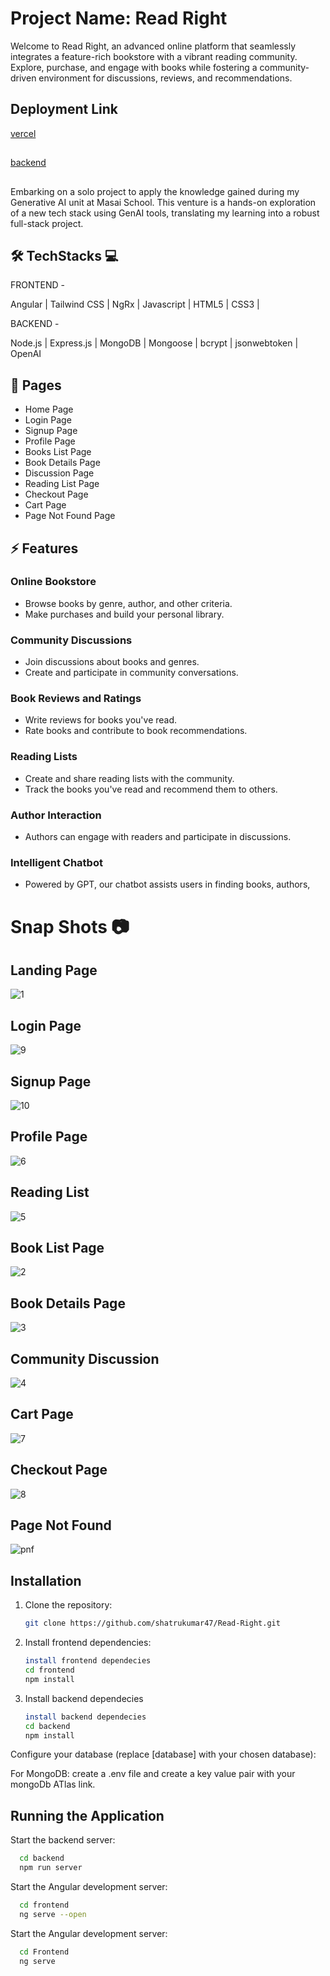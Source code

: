# Project Name: Read Right

Welcome to Read Right, an advanced online platform that seamlessly integrates a feature-rich bookstore with a vibrant reading community. Explore, purchase, and engage with books while fostering a community-driven environment for discussions, reviews, and recommendations.


## Deployment Link

[vercel](https://readrightshatru.vercel.app/)
##
[backend](https://readrightbackend.onrender.com/)

##

Embarking on a solo project to apply the knowledge gained during my Generative AI unit at Masai School. This venture is a hands-on exploration of a new tech stack using GenAI tools, translating my learning into a robust full-stack project.

## 🛠 TechStacks 💻

FRONTEND -

Angular | Tailwind CSS | NgRx | Javascript | HTML5 | CSS3 |

BACKEND -

 Node.js | Express.js | MongoDB | Mongoose | bcrypt | jsonwebtoken | OpenAI 

## 📄 Pages

- Home Page
- Login Page
- Signup Page
- Profile Page
- Books List Page
- Book Details Page
- Discussion Page
- Reading List Page
- Checkout Page
- Cart Page
- Page Not Found Page

## ⚡ Features

### Online Bookstore
- Browse books by genre, author, and other criteria.
- Make purchases and build your personal library.

### Community Discussions
- Join discussions about books and genres.
- Create and participate in community conversations.

### Book Reviews and Ratings
- Write reviews for books you've read.
- Rate books and contribute to book recommendations.

### Reading Lists
- Create and share reading lists with the community.
- Track the books you've read and recommend them to others.

### Author Interaction
- Authors can engage with readers and participate in discussions.

### Intelligent Chatbot
- Powered by GPT, our chatbot assists users in finding books, authors,

# Snap Shots 📷
## Landing Page
![1](https://github.com/shatrukumar47/Read-Right/assets/123942835/f91759f3-da8f-4b9c-a692-a95d45085c21)

## Login Page
![9](https://github.com/shatrukumar47/Read-Right/assets/123942835/ee28c071-f905-4ca6-8bd8-f8764d408582)

## Signup Page 
![10](https://github.com/shatrukumar47/Read-Right/assets/123942835/8c0d6e6a-be99-4634-8de3-3ac682a5d5f8)

## Profile Page
![6](https://github.com/shatrukumar47/Read-Right/assets/123942835/d8b6e1ec-f538-4a39-bb46-a0c4b1ab143f)

## Reading List
![5](https://github.com/shatrukumar47/Read-Right/assets/123942835/e2dd073f-936b-425b-96a9-1e76f5a160b0)

## Book List Page
![2](https://github.com/shatrukumar47/Read-Right/assets/123942835/d371b7b2-6fd9-491b-9a3e-889d5da61af3)

## Book Details Page
![3](https://github.com/shatrukumar47/Read-Right/assets/123942835/5da9177c-5072-4135-b9a8-13c77828255c)

## Community Discussion
![4](https://github.com/shatrukumar47/Read-Right/assets/123942835/6325759d-efac-4ec6-bb45-2b56743b2663)

## Cart Page
![7](https://github.com/shatrukumar47/Read-Right/assets/123942835/b9326ad7-44d6-4d31-826d-e21fcae7999a)

## Checkout Page
![8](https://github.com/shatrukumar47/Read-Right/assets/123942835/65980d98-635b-4b3d-a8fb-7a97e08decee)

## Page Not Found
![pnf](https://github.com/shatrukumar47/Read-Right/assets/123942835/25c0a329-f40f-47eb-8b40-210371abcf97)


## Installation

1. Clone the repository:

   ```bash
   git clone https://github.com/shatrukumar47/Read-Right.git
   ```

2. Install frontend dependencies:

   ```bash
   install frontend dependecies
   cd frontend
   npm install
   ```

3. Install backend dependecies

    ```bash
   install backend dependecies
   cd backend
   npm install
   ```
Configure your database (replace [database] with your chosen database):

For MongoDB: create a .env file and create a key value pair with your mongoDb ATlas link.

## Running the Application

Start the backend server:
 ```bash
   cd backend
   npm run server
 ```

Start the Angular development server:
 ```bash
   cd frontend
   ng serve --open
 ```

Start the Angular development server:
 ```bash
   cd Frontend
   ng serve
 ```

